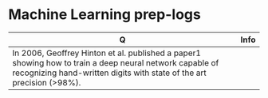 # Machine Learning prep-logs
Q | Info 
--- | --- 
 |In 2006, Geoffrey Hinton et al. published a paper1 showing how to train a deep neural network capable of recognizing hand-written digits with state of the art precision (>98%).

